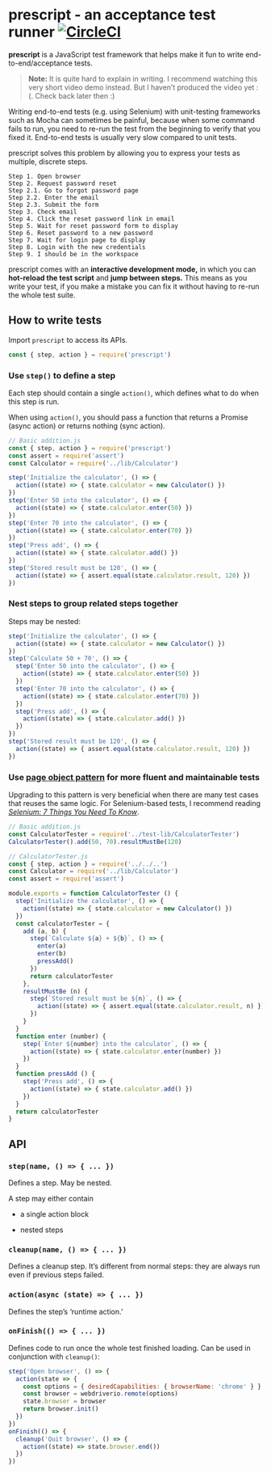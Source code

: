
# prescript - an acceptance test runner [![CircleCI](https://circleci.com/gh/taskworld/prescript/tree/master.svg?style=svg)](https://circleci.com/gh/taskworld/prescript/tree/master)

__prescript__ is a JavaScript test framework that helps make it fun to write end-to-end/acceptance tests.

> __Note:__ It is quite hard to explain in writing. I recommend watching this very short video demo instead. But I haven’t produced the video yet :(. Check back later then :)

Writing end-to-end tests (e.g. using Selenium) with unit-testing frameworks such as Mocha can sometimes be painful, because when some command fails to run, you need to re-run the test from the beginning to verify that you fixed it. End-to-end tests is usually very slow compared to unit tests.

prescript solves this problem by allowing you to express your tests as multiple, discrete steps.

```
Step 1. Open browser
Step 2. Request password reset
Step 2.1. Go to forgot password page
Step 2.2. Enter the email
Step 2.3. Submit the form
Step 3. Check email
Step 4. Click the reset password link in email
Step 5. Wait for reset password form to display
Step 6. Reset password to a new password
Step 7. Wait for login page to display
Step 8. Login with the new credentials
Step 9. I should be in the workspace
```

prescript comes with an __interactive development mode,__ in which you can __hot-reload the test script__ and __jump between steps.__ This means as you write your test, if you make a mistake you can fix it without having to re-run the whole test suite.


## How to write tests

Import `prescript` to access its APIs.

```js
const { step, action } = require('prescript')
```


### Use `step()` to define a step

Each step should contain a single `action()`, which defines what to do when this step is run.

When using `action()`, you should pass a function that returns a Promise (async action) or returns nothing (sync action).

```js
// Basic addition.js
const { step, action } = require('prescript')
const assert = require('assert')
const Calculator = require('../lib/Calculator')

step('Initialize the calculator', () => {
  action((state) => { state.calculator = new Calculator() })
})
step('Enter 50 into the calculator', () => {
  action((state) => { state.calculator.enter(50) })
})
step('Enter 70 into the calculator', () => {
  action((state) => { state.calculator.enter(70) })
})
step('Press add', () => {
  action((state) => { state.calculator.add() })
})
step('Stored result must be 120', () => {
  action((state) => { assert.equal(state.calculator.result, 120) })
})
```


### Nest steps to group related steps together

Steps may be nested:

```js
step('Initialize the calculator', () => {
  action((state) => { state.calculator = new Calculator() })
})
step('Calculate 50 + 70', () => {
  step('Enter 50 into the calculator', () => {
    action((state) => { state.calculator.enter(50) })
  })
  step('Enter 70 into the calculator', () => {
    action((state) => { state.calculator.enter(70) })
  })
  step('Press add', () => {
    action((state) => { state.calculator.add() })
  })
})
step('Stored result must be 120', () => {
  action((state) => { assert.equal(state.calculator.result, 120) })
})
```


### Use [page object pattern](http://martinfowler.com/bliki/PageObject.html) for more fluent and maintainable tests

Upgrading to this pattern is very beneficial when there are many test cases that reuses the same logic. For Selenium-based tests, I recommend reading [_Selenium: 7 Things You Need To Know_](https://www.lucidchart.com/techblog/2015/07/21/selenium-7-things-you-need-to-know-2/).

```js
// Basic addition.js
const CalculatorTester = require('../test-lib/CalculatorTester')
CalculatorTester().add(50, 70).resultMustBe(120)
```

```js
// CalculatorTester.js
const { step, action } = require('../../..')
const Calculator = require('../lib/Calculator')
const assert = require('assert')

module.exports = function CalculatorTester () {
  step('Initialize the calculator', () => {
    action((state) => { state.calculator = new Calculator() })
  })
  const calculatorTester = {
    add (a, b) {
      step(`Calculate ${a} + ${b}`, () => {
        enter(a)
        enter(b)
        pressAdd()
      })
      return calculatorTester
    },
    resultMustBe (n) {
      step(`Stored result must be ${n}`, () => {
        action((state) => { assert.equal(state.calculator.result, n) })
      })
    }
  }
  function enter (number) {
    step(`Enter ${number} into the calculator`, () => {
      action((state) => { state.calculator.enter(number) })
    })
  }
  function pressAdd () {
    step('Press add', () => {
      action((state) => { state.calculator.add() })
    })
  }
  return calculatorTester
}
```


## API

### `step(name, () => { ... })`

Defines a step. May be nested.

A step may either contain

- a single action block

- nested steps


### `cleanup(name, () => { ... })`

Defines a cleanup step. It’s different from normal steps:
they are always run even if previous steps failed.


### `action(async (state) => { ... })`

Defines the step’s ‘runtime action.’


### `onFinish(() => { ... })`

Defines code to run once the whole test finished loading. Can be used in conjunction with `cleanup()`:

```js
step('Open browser', () => {
  action(state => {
    const options = { desiredCapabilities: { browserName: 'chrome' } }
    const browser = webdriverio.remote(options)
    state.browser = browser
    return browser.init()
  })
})
onFinish(() => {
  cleanup('Quit browser', () => {
    action((state) => state.browser.end())
  })
})
```
